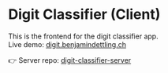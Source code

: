 # Digit Classifier (Client)

This is the frontend for the digit classifier app.  
Live demo: [digit.benjamindettling.ch](https://digit.benjamindettling.ch)

👉 Server repo: [digit-classifier-server](https://github.com/benjamindettling/digit-classifier-server)
